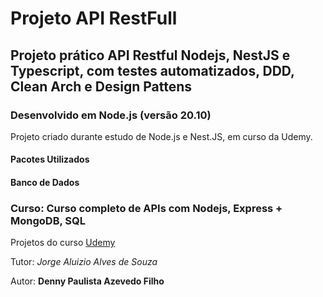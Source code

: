 # Projeto API RestFull

## Projeto prático API Restful Nodejs, NestJS e Typescript, com testes automatizados, DDD, Clean Arch e Design Pattens

### Desenvolvido em Node.js (versão 20.10)

Projeto criado durante estudo de Node.js e Nest.JS, em curso da Udemy.

#### Pacotes Utilizados

#### Banco de Dados

### Curso: Curso completo de APIs com Nodejs, Express + MongoDB, SQL

Projetos do curso [Udemy](https://www.udemy.com/course/nodejs-avancado-com-clean-architecture-nestjs-typescript/)

Tutor: _Jorge Aluizio Alves de Souza_

Autor: **Denny Paulista Azevedo Filho**
